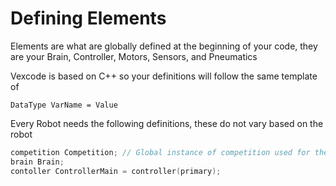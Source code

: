 # Defining Elements

Elements are what are globally defined at the beginning of your code, they are your Brain, Controller, Motors, Sensors, and Pneumatics

Vexcode is based on C++ so your definitions will follow the same template of 

```
DataType VarName = Value
```

Every Robot needs the following definitions, these do not vary based on the robot 

```C++
competition Competition; // Global instance of competition used for the Competition Template 
brain Brain;
contoller ControllerMain = controller(primary);
```
